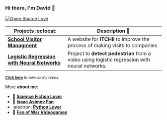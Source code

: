 ### Hi there, I'm David 👋

[![Open Source Love](https://badges.frapsoft.com/os/v2/open-source.svg?v=103)](https://github.com/davidbanda)


|      Projects :octocat:   |     Description 📕 |
|---------------------------|-----------------|
|[**School Visitor Managment**](https://github.com/DavidBanda/ITCHII-SS-Visitas)| A website for **ITCHII** to improve the process of making visits to companies.
|[**Logistic Regression with Neural Networks**](https://github.com/DavidBanda/person_detection_logistic_regression)| Project to **detect pedestrian** from a video using logistic regression with neural networks.

<sup>**[Click here](https://github.com/davidbanda?tab=repositories)** *to view all my repos.</sup>*

More **about me**:

- 🌌  **[Science Fiction Lover](https://en.wikipedia.org/wiki/Science_fiction)**
- 🤖  **[Isaac Asimov Fan](https://en.wikipedia.org/wiki/Isaac_Asimov)**
- :electron:  **[Python Lover](https://docs.python.org/3/)**
- 🔫 **[Fan of War Videogames](https://www.callofduty.com/mx/es/warzone)**
